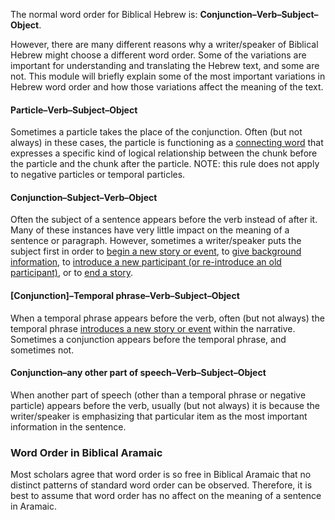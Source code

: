 The normal word order for Biblical Hebrew is: **Conjunction–Verb–Subject–Object**.

However, there are many different reasons why a writer/speaker of Biblical Hebrew might choose a different word order.  Some of the variations are important for understanding and translating the Hebrew text, and some are not.  This module will briefly explain some of the most important variations in Hebrew word order and how those variations affect the meaning of the text.

#### **Particle**–Verb–Subject–Object

Sometimes a particle takes the place of the conjunction. Often (but not always) in these cases, the particle is functioning as a [connecting word](../grammar-connect-words-phrases/01.md) that expresses a specific kind of logical relationship between the chunk before the particle and the chunk after the particle. NOTE: this rule does not apply to negative particles or temporal particles.

#### Conjunction–**Subject**–Verb–Object

Often the subject of a sentence appears before the verb instead of after it.  Many of these instances have very little impact on the meaning of a sentence or paragraph. However, sometimes a writer/speaker puts the subject first in order to [begin a new story or event](../writing-newevent/01.md), to [give background information](../writing-background/01.md), to [introduce a new participant (or re-introduce an old participant)](../writing-participants/01.md), or to [end a story](../writing-endofstory/01.md).

#### [Conjunction]–**Temporal phrase**–Verb–Subject–Object

When a temporal phrase appears before the verb, often (but not always) the temporal phrase [introduces a new story or event](../writing-newevent/01.md) within the narrative. Sometimes a conjunction appears before the temporal phrase, and sometimes not. 

#### Conjunction–**any other part of speech**–Verb–Subject–Object

When another part of speech (other than a temporal phrase or negative particle) appears before the verb, usually (but not always) it is because the writer/speaker is emphasizing that particular item as the most important information in the sentence.


### Word Order in Biblical Aramaic

Most scholars agree that word order is so free in Biblical Aramaic that no distinct patterns of standard word order can be observed. Therefore, it is best to assume that word order has no affect on the meaning of a sentence in Aramaic.

